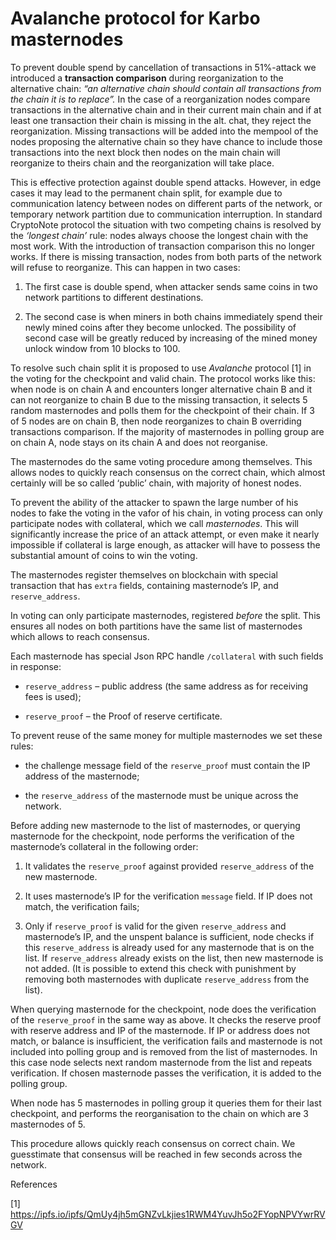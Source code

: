 
# Avalanche protocol for Karbo masternodes

To prevent double spend by cancellation of transactions in 51%-attack we introduced a **transaction comparison** during reorganization to the alternative chain: *“an alternative chain should contain all transactions from the chain it is to replace”.* In the case of a reorganization nodes compare transactions in the alternative chain and in their current main chain and if at least one transaction their chain is missing in the alt. chat, they reject the reorganization. Missing transactions will be added into the mempool of the nodes proposing the alternative chain so they have chance to include those transactions into the next block then nodes on the main chain will reorganize to theirs chain and the reorganization will take place.



This is effective protection against double spend attacks. However, in edge cases it may lead to the permanent chain split, for example due to communication latency between nodes on different parts of the network, or temporary network partition due to communication interruption. In standard CryptoNote protocol the situation with two competing chains is resolved by the *‘longest chain’* rule: nodes always choose the longest chain with the most work. With the introduction of transaction comparison this no longer works. If there is missing transaction, nodes from both parts of the network will refuse to reorganize. This can happen in two cases:

1.  The first case is double spend, when attacker sends same coins in two network partitions to different destinations.
    
2.  The second case is when miners in both chains immediately spend their newly mined coins after they become unlocked. The possibility of second case will be greatly reduced by increasing of the mined money unlock window from 10 blocks to 100.
    
 

To resolve such chain split it is proposed to use *Avalanche* protocol [1] in the voting for the checkpoint and valid chain. The protocol works like this: when node is on chain A and encounters longer alternative chain B and it can not reorganize to chain B due to the missing transaction, it selects 5 random masternodes and polls them for the checkpoint of their chain. If 3 of 5 nodes are on chain B, then node reorganizes to chain B overriding transactions comparison. If the majority of masternodes in polling group are on chain A, node stays on its chain A and does not reorganise.



The masternodes do the same voting procedure among themselves. This allows nodes to quickly reach consensus on the correct chain, which almost certainly will be so called ‘public’ chain, with majority of honest nodes.



To prevent the ability of the attacker to spawn the large number of his nodes to fake the voting in the vafor of his chain, in voting process can only participate nodes with collateral, which we call *masternodes*. This will significantly increase the price of an attack attempt, or even make it nearly impossible if collateral is large enough, as attacker will have to possess the substantial amount of coins to win the voting.



The masternodes register themselves on blockchain with special transaction that has `extra` fields, containing masternode’s IP, and `reserve_address`.


In voting can only participate masternodes, registered *before* the split. This ensures all nodes on both partitions have the same list of masternodes which allows to reach consensus.



Each masternode has special Json RPC handle `/collateral` with such fields in response:

-   `reserve_address` – public address (the same address as for receiving fees is used);
    
-   `reserve_proof` – the Proof of reserve certificate.
    


To prevent reuse of the same money for multiple masternodes we set these rules:

-   the challenge message field of the `reserve_proof` must contain the IP address of the masternode;
    
-   the `reserve_address` of the masternode must be unique across the network.
    


Before adding new masternode to the list of masternodes, or querying masternode for the checkpoint, node performs the verification of the masternode’s collateral in the following order:

1.  It validates the `reserve_proof` against provided `reserve_address` of the new masternode.
    
2.  It uses masternode’s IP for the verification `message` field. If IP does not match, the verification fails;
    
3.  Only if `reserve_proof` is valid for the given `reserve_address` and masternode’s IP, and the unspent balance is sufficient, node checks if this `reserve_address` is already used for any masternode that is on the list. If `reserve_address` already exists on the list, then new masternode is not added. (It is possible to extend this check with punishment by removing both masternodes with duplicate `reserve_address` from the list).
    


When querying masternode for the checkpoint, node does the verification of the `reserve_proof` in the same way as above. It checks the reserve proof with reserve address and IP of the masternode. If IP or address does not match, or balance is insufficient, the verification fails and masternode is not included into polling group and is removed from the list of masternodes. In this case node selects next random masternode from the list and repeats verification. If chosen masternode passes the verification, it is added to the polling group.



When node has 5 masternodes in polling group it queries them for their last checkpoint, and performs the reorganisation to the chain on which are 3 masternodes of 5.



This procedure allows quickly reach consensus on correct chain. We guesstimate that consensus will be reached in few seconds across the network.




References


[1] https://ipfs.io/ipfs/QmUy4jh5mGNZvLkjies1RWM4YuvJh5o2FYopNPVYwrRVGV
